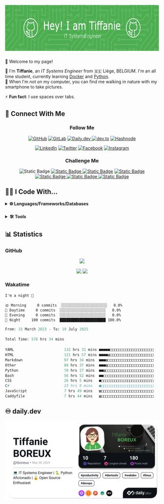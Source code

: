 <div align="center">
  <img height="150" src="assets/github-header-image.png"  />
</div>

###

👋 Welcome to my page!

💬 I'm **Tiffanie**, an *IT Systems Engineer* from 🇧🇪 Liège, BELGIUM. I'm an all time student, currently learning [Docker](https://docker.com) and [Python](https://python.org).  
🌱 When I'm not on my computer, you can find me walking in nature with my smartphone to take pictures.

⚡ **Fun fact**: I use spaces over tabs.

## 🔗 Connect With Me

<div align="center">

<h3>Follow Me</h3>

[![GitHub](https://img.shields.io/badge/GitHub-171718?style=flat-square&logo=github&logoColor=white)](https://github.com/tboreux/) [![GitLab](https://img.shields.io/badge/GitLab-FC6D26?style=flat-square&logo=gitlab&logoColor=white)](https://gitlab.com/tboreux) [![Daily.dev](https://img.shields.io/badge/Daily.dev-CE3DF3?style=flat-square&logo=dailydotdev&logoColor=white)
](https://app.daily.dev/tboreux) [![dev.to](https://img.shields.io/badge/dev.to-0A0A0A?style=flat-square&logo=devdotto&logoColor=white)](https://dev.to/tboreux) [![Hashnode](https://img.shields.io/badge/Hashnode-2962FF?style=flat-square&logo=hashnode&logoColor=white)
](https://hashnode.com/@tboreux)

[![LinkedIn](https://img.shields.io/badge/LinkedIn-0A66C2?style=flat-square&logo=linkedin)](https://linkedin.com/in/tiffanie-boreux/) [![Twitter](https://img.shields.io/badge/Twitter-000000?style=flat-square&logo=x)](https://twitter.com/tiffanie_boreux/) [![Facebook](https://img.shields.io/badge/Facebook-0866FF?style=flat-square&logo=facebook)](https://facebook.com/tiffanie.boreux/) [![Instagram](https://img.shields.io/badge/Instagram-E4405F?style=flat-square&logo=instagram&logoColor=white)](https://instagram.com/tboreux.photos/) 

</div>

<div align="center">

<h3>Challenge Me</h3>

![Static Badge](https://img.shields.io/badge/CheckiO-008DB6?style=flat-square&logo=checkio&logoColor=white) [![Static Badge](https://img.shields.io/badge/Codewars-B1361E?style=flat-square&logo=codewars&logoColor=white)
](https://www.codewars.com/users/tt-bb) [![Static Badge](https://img.shields.io/badge/CodinGame-F2BB13?style=flat-square&logo=codingame&logoColor=black)](https://www.codingame.com/profile/fabff2b8890174d9c67a682aec60d98d9366345) [![Static Badge](https://img.shields.io/badge/Exercism-009CAB?style=flat-square&logo=exercism&logoColor=white)
](https://exercism.org/profiles/ttbb) [![Static Badge](https://img.shields.io/badge/freeCodeCamp-0A0A23?style=flat-square&logo=freecodecamp&logoColor=white)
](https://www.freecodecamp.org/ttbb) [![Static Badge](https://img.shields.io/badge/HackerRank-00EA64?style=flat-square&logo=hackerrank&logoColor=white)
](https://www.hackerrank.com/profile/tboreux) [![Static Badge](https://img.shields.io/badge/LeetCode-FFA116?style=flat-square&logo=leetcode&logoColor=white)
](https://leetcode.com/u/tboreux/)

</div>

## 👩‍💻 I Code With...

<details>
<summary><b>🌐 Languages/Frameworks/Databases</b></summary>
<br/>

<div align="center">

![CSS3](https://img.shields.io/badge/CSS3-757575?style=flat-square&logo=css3&logoColor=white) ![Docker](https://img.shields.io/badge/Docker-757575?style=flat-square&logo=docker&logoColor=white) ![Flask](https://img.shields.io/badge/Flask-757575?style=flat-square&logo=flask&logoColor=white) ![Bash](https://img.shields.io/badge/Bash-757575?style=flat-square&logo=gnubash&logoColor=white) ![Gunicorn](https://img.shields.io/badge/Gunicorn-757575?style=flat-square&logo=gunicorn&logoColor=white) ![HTML5](https://img.shields.io/badge/HTML5-757575?style=flat-square&logo=html5&logoColor=white) ![Javascript](https://img.shields.io/badge/Javascript-757575?style=flat-square&logo=javascript&logoColor=white) ![Jinja](https://img.shields.io/badge/Jinja-757575?style=flat-square&logo=jinja&logoColor=white) ![MariaDB](https://img.shields.io/badge/MariaDB-757575?style=flat-square&logo=mariadb&logoColor=white) ![Pelican](https://img.shields.io/badge/Pelican-757575?style=flat-square&logo=pelican&logoColor=white) ![PostgreSQL](https://img.shields.io/badge/PostgreSQL-757575?style=flat-square&logo=postgresql&logoColor=white) ![Python](https://img.shields.io/badge/Python-757575?style=flat-square&logo=python&logoColor=white) ![SQLite](https://img.shields.io/badge/SQLite-757575?style=flat-square&logo=sqlite&logoColor=white)

</div>
</details>

###

<details>
<summary><b>🛠️ Tools</b></summary>
<br/>

<div align="center">

![Ansible](https://img.shields.io/badge/Ansible-757575?style=flat-square&logo=ansible&logoColor=white) ![MacOS](https://img.shields.io/badge/MacOS-757575?style=flat-square&logo=apple&logoColor=white) ![Bookstack](https://img.shields.io/badge/Bookstack-757575?style=flat-square&logo=bookstack&logoColor=white) ![Canva](https://img.shields.io/badge/Canva-757575?style=flat-square&logo=canva&logoColor=white) ![Cloudflare](https://img.shields.io/badge/Cloudflare-757575?style=flat-square&logo=cloudflare&logoColor=white) ![DBeaver](https://img.shields.io/badge/DBeaver-757575?style=flat-square&logo=dbeaver&logoColor=white) ![diagrams.net](https://img.shields.io/badge/diagrams.net-757575?style=flat-square&logo=diagramsdotnet&logoColor=white) ![Firefox](https://img.shields.io/badge/Firefox-757575?style=flat-square&logo=firefoxbrowser&logoColor=white) ![Tabby](https://img.shields.io/badge/Tabby-757575?style=flat-square&logo=educative&logoColor=white) ![Let's Encrypt](https://img.shields.io/badge/Let's_Encrypt-757575?style=flat-square&logo=letsencrypt&logoColor=white)
![Linux](https://img.shields.io/badge/Linux-757575?style=flat-square&logo=linux&logoColor=white) ![Netlify](https://img.shields.io/badge/Netlify-757575?style=flat-square&logo=netlify&logoColor=white) ![NGINX](https://img.shields.io/badge/NGINX-757575?style=flat-square&logo=nginx&logoColor=white) ![Nutanix](https://img.shields.io/badge/Nutanix-757575?style=flat-square&logo=nutanix&logoColor=white) ![OVH](https://img.shields.io/badge/OVH-757575?style=flat-square&logo=ovh&logoColor=white) ![Raspberry Pi](https://img.shields.io/badge/Raspberry_Pi-757575?style=flat-square&logo=raspberrypi&logoColor=white) ![Trello](https://img.shields.io/badge/Trello-757575?style=flat-square&logo=trello&logoColor=white) ![Visual Studio Code](https://img.shields.io/badge/Visual_Studio_Code-757575?style=flat-square&logo=visualstudiocode&logoColor=white) ![ZSH](https://img.shields.io/badge/ZSH-757575?style=flat-square&logo=zsh&logoColor=white)

</div>

</details>

## 📊 Statistics

### GitHub

<div align="center">

<img src="https://github-profile-summary-cards.vercel.app/api/cards/profile-details?username=tboreux&theme=vue"> <br>

<img src="https://github-profile-summary-cards.vercel.app/api/cards/stats?username=tboreux&theme=vue"> <img src="https://github-profile-summary-cards.vercel.app/api/cards/productive-time?username=tboreux&theme=vue&utcOffset=2">

</div>

### Wakatime

<!--START_SECTION:productive-box-in-readme-->
```text
I'm a night 🦉

🌞 Morning     0 commits  ░░░░░░░░░░░░░░░░░░░░░   0.0%
🌆 Daytime     0 commits  ░░░░░░░░░░░░░░░░░░░░░   0.0%
🌃 Evening     0 commits  ░░░░░░░░░░░░░░░░░░░░░   0.0%
🌙 Night     100 commits  █████████████████████ 100.0%
```
<!--END_SECTION:productive-box-in-readme-->

<!--START_SECTION:waka-->

```python
From: 15 March 2023 - To: 19 July 2025

Total Time: 576 hrs 34 mins

YAML                       132 hrs 31 mins ■■■■■□□□□□□□□□□□□□□□□□□□□   19.92 %
HTML                       121 hrs 57 mins ■■■■▨□□□□□□□□□□□□□□□□□□□□   18.33 %
Markdown                   97 hrs 34 mins  ■■■▨□□□□□□□□□□□□□□□□□□□□□   14.67 %
Other                      88 hrs 37 mins  ■■■▨□□□□□□□□□□□□□□□□□□□□□   13.32 %
Python                     70 hrs 27 mins  ■■▨□□□□□□□□□□□□□□□□□□□□□□   10.59 %
Bash                       56 hrs 52 mins  ■■□□□□□□□□□□□□□□□□□□□□□□□   08.55 %
CSS                        26 hrs 5 mins   ■□□□□□□□□□□□□□□□□□□□□□□□□   03.92 %
C#                         23 hrs 9 mins   ■□□□□□□□□□□□□□□□□□□□□□□□□   03.48 %
JavaScript                 7 hrs 49 mins   ▨□□□□□□□□□□□□□□□□□□□□□□□□   01.18 %
Caddyfile                  7 hrs 44 mins   ▨□□□□□□□□□□□□□□□□□□□□□□□□   01.16 %
```

<!--END_SECTION:waka-->

## ♾️ daily.dev

![DevCard](devcard.png)
